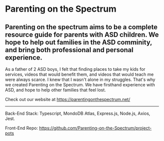 # Parenting on the Spectrum

Parenting on the spectrum aims to be a complete resource guide for parents with ASD children. 
We hope to help out families in the ASD comminity, and bring both professional and personal experience.
--------------------------------------------------------------------------------------------------------------------------------------------------------------------------------------

As a father of 2 ASD boys, I felt that finding places to take my kids for services, videos that would benefit them, and videos that would teach me were always scarce. I knew that I wasn't alone in my struggles. That's why we created Parenting on the Spectrum. We have firsthand experience with ASD, and hope to help other families that feel lost.

Check out our website at https://parentingonthespectrum.net/

--------------------------------------------------------------------------------------------------------------------------------------------------------------------------------------
Back-End Stack:
Typescript, MondoDB Atlas, Express.js, Node.js, Axios, Jest.


Front-End Repo: https://github.com/Parenting-on-the-Spectrum/project-pots
